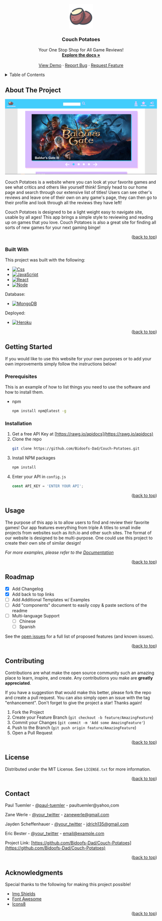 <a name="readme-top"></a>

<!-- PROJECT SHIELDS -->
<!-- [![Contributors][contributors-shield]][contributors-url]
[![Forks][forks-shield]][forks-url]
[![Stargazers][stars-shield]][stars-url]
[![Issues][issues-shield]][issues-url]
[![MIT License][license-shield]][license-url]
[![LinkedIn][linkedin-shield]][linkedin-url] -->

<!-- PROJECT LOGO -->
<br />
<div align="center">
  <a href="https://couch-potatoes-a337ed1d41bf.herokuapp.com/">
    <img src="client\src\components\assets\potatoIcon.png" alt="Logo" width="80" height="80">
  </a>

  <h3 align="center">Couch Potatoes</h3>

  <p align="center">
    Your One Stop Shop for All Game Reviews!
    <br />
    <a href="https://github.com/Bidoofs-Dad/Couch-Potatoes"><strong>Explore the docs »</strong></a>
    <br />
    <br />
    <a href="https://github.com/Bidoofs-Dad/Couch-Potatoes">View Demo</a>
    ·
    <a href="https://github.com/Bidoofs-Dad/Couch-Potatoes/issues">Report Bug</a>
    ·
    <a href="https://github.com/Bidoofs-Dad/Couch-Potatoes/issues">Request Feature</a>
  </p>
</div>



<!-- TABLE OF CONTENTS -->
<details>
  <summary>Table of Contents</summary>
  <ol>
    <li>
      <a href="#about-the-project">About The Project</a>
      <ul>
        <li><a href="#built-with">Built With</a></li>
      </ul>
    </li>
    <li>
      <a href="#getting-started">Getting Started</a>
      <ul>
        <li><a href="#prerequisites">Prerequisites</a></li>
        <li><a href="#installation">Installation</a></li>
      </ul>
    </li>
    <li><a href="#usage">Usage</a></li>
    <li><a href="#roadmap">Roadmap</a></li>
    <li><a href="#contributing">Contributing</a></li>
    <li><a href="#license">License</a></li>
    <li><a href="#contact">Contact</a></li>
    <li><a href="#acknowledgments">Acknowledgments</a></li>
  </ol>
</details>



<!-- ABOUT THE PROJECT -->
## About The Project

[![Product Name Screen Shot][product-screenshot]](https://example.com)

Couch Potatoes is a website where you can look at your favorite games and see what critics and others like yourself think! Simply head to our home page and search through our extensive list of titles! Users can see other's reviews and leave one of their own on any game's page, they can then go to their profile and look through all the reviews they have left! 

Couch Potatoes is designed to be a light weight easy to navigate site, usable by all ages! This app brings a simple style to reviewing and reading up on games that you love. Couch Potatoes is also a great site for finding all sorts of new games for your next gaming binge!

<p align="right">(<a href="#readme-top">back to top</a>)</p>



### Built With

This project was built with the following:

* [![Css][Css]][Css-url]
* [![JavaScript][JavaScript]][JavaScript-url]
* [![React][React.js]][React-url]
* [![Node][Node.js]][Node.js-url]

Database:
* [![MongoDB][MongoDB]][MongoDB-url]

Deployed:
* [![Heroku][Heroku]][Heroku-url]

<p align="right">(<a href="#readme-top">back to top</a>)</p>



<!-- GETTING STARTED -->
## Getting Started

If you would like to use this website for your own purposes or to add your own improvements simply follow the instructions below! 

### Prerequisites

This is an example of how to list things you need to use the software and how to install them.
* npm
  ```sh
  npm install npm@latest -g
  ```

### Installation

1. Get a free API Key at [https://rawg.io/apidocs](https://rawg.io/apidocs)
2. Clone the repo
   ```sh
   git clone https://github.com/Bidoofs-Dad/Couch-Potatoes.git
   ```
3. Install NPM packages
   ```sh
   npm install
   ```
4. Enter your API in `config.js`
   ```js
   const API_KEY = 'ENTER YOUR API';
   ```

<p align="right">(<a href="#readme-top">back to top</a>)</p>



<!-- USAGE EXAMPLES -->
## Usage

The purpose of this app is to allow users to find and review their favorite games! Our app features everything from triple A titles to small indie projects from websites such as itch.io and other such sites. The format of our website is designed to be multi-purpose. One could use this project to create their own site of similar design!

_For more examples, please refer to the [Documentation](https://github.com/Bidoofs-Dad/Couch-Potatoes)_

<p align="right">(<a href="#readme-top">back to top</a>)</p>



<!-- ROADMAP -->
## Roadmap

- [x] Add Changelog
- [x] Add back to top links
- [ ] Add Additional Templates w/ Examples
- [ ] Add "components" document to easily copy & paste sections of the readme
- [ ] Multi-language Support
    - [ ] Chinese
    - [ ] Spanish

See the [open issues](https://github.com/Bidoofs-Dad/Couch-Potatoes/issues) for a full list of proposed features (and known issues).

<p align="right">(<a href="#readme-top">back to top</a>)</p>



<!-- CONTRIBUTING -->
## Contributing

Contributions are what make the open source community such an amazing place to learn, inspire, and create. Any contributions you make are **greatly appreciated**.

If you have a suggestion that would make this better, please fork the repo and create a pull request. You can also simply open an issue with the tag "enhancement".
Don't forget to give the project a star! Thanks again!

1. Fork the Project
2. Create your Feature Branch (`git checkout -b feature/AmazingFeature`)
3. Commit your Changes (`git commit -m 'Add some AmazingFeature'`)
4. Push to the Branch (`git push origin feature/AmazingFeature`)
5. Open a Pull Request

<p align="right">(<a href="#readme-top">back to top</a>)</p>



<!-- LICENSE -->
## License

Distributed under the MIT License. See `LICENSE.txt` for more information.

<p align="right">(<a href="#readme-top">back to top</a>)</p>



<!-- CONTACT -->
## Contact

Paul Tuemler - [@paul-tuemler](https://twitter.com/your_username) - paultuemler@yahoo,com

Zane Werle - [@your_twitter](https://twitter.com/your_username) - zanewerle@gmail.com

Jayden Scheffenhauer - [@your_twitter](https://twitter.com/your_username) - jdrich135@gmail.com

Eric Bester - [@your_twitter](https://twitter.com/your_username) - email@example.com

Project Link: [https://github.com/Bidoofs-Dad/Couch-Potatoes](https://github.com/Bidoofs-Dad/Couch-Potatoes)

<p align="right">(<a href="#readme-top">back to top</a>)</p>



<!-- ACKNOWLEDGMENTS -->
## Acknowledgments

Special thanks to the following for making this project possible!

* [Img Shields](https://shields.io)
* [Font Awesome](https://fontawesome.com)
* [Icons8](https://icons8.com/icon/70506/potato)

<p align="right">(<a href="#readme-top">back to top</a>)</p>



<!-- MARKDOWN LINKS & IMAGES -->
[contributors-shield]: https://img.shields.io/github/contributors/othneildrew/Best-README-Template.svg?style=for-the-badge
[contributors-url]: https://github.com/othneildrew/Best-README-Template/graphs/contributors
[forks-shield]: https://img.shields.io/github/forks/othneildrew/Best-README-Template.svg?style=for-the-badge
[forks-url]: https://github.com/othneildrew/Best-README-Template/network/members
[stars-shield]: https://img.shields.io/github/stars/othneildrew/Best-README-Template.svg?style=for-the-badge
[stars-url]: https://github.com/othneildrew/Best-README-Template/stargazers
[issues-shield]: https://img.shields.io/github/issues/othneildrew/Best-README-Template.svg?style=for-the-badge
[issues-url]: https://github.com/othneildrew/Best-README-Template/issues
[license-shield]: https://img.shields.io/github/license/othneildrew/Best-README-Template.svg?style=for-the-badge
[license-url]: https://github.com/othneildrew/Best-README-Template/blob/master/LICENSE.txt
[linkedin-shield]: https://img.shields.io/badge/-LinkedIn-black.svg?style=for-the-badge&logo=linkedin&colorB=555
[linkedin-url]: https://linkedin.com/in/othneildrew
[product-screenshot]: client\src\components\assets\finalprojsc.PNG
[Css]: https://img.shields.io/badge/CSS3-1572B6?style=for-the-badge&logo=css3&logoColor=white
[Css-url]: https://www.w3schools.com/css/
[JavaScript]: https://img.shields.io/badge/JavaScript-323330?style=for-the-badge&logo=javascript&logoColor=F7DF1E
[JavaScript-url]: https://www.javascript.com/
[React.js]: https://img.shields.io/badge/React-20232A?style=for-the-badge&logo=react&logoColor=61DAFB
[React-url]: https://reactjs.org/
[Node.js]: https://img.shields.io/badge/Node%20js-339933?style=for-the-badge&logo=nodedotjs&logoColor=white
[Node.js-url]: https://nodejs.org/en 
[MongoDB]: https://img.shields.io/badge/MongoDB-4EA94B?style=for-the-badge&logo=mongodb&logoColor=white
[MongoDB-url]: https://www.mongodb.com/
[Heroku]: https://img.shields.io/badge/Heroku-430098?style=for-the-badge&logo=heroku&logoColor=white
[Heroku-url]: https://couch-potatoes-a337ed1d41bf.herokuapp.com/